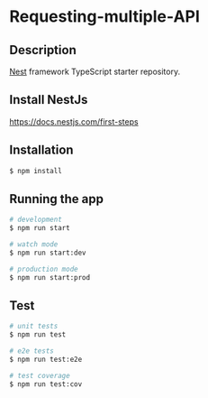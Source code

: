 # Requesting-multiple-API
## Description

[Nest](https://github.com/nestjs/nest) framework TypeScript starter repository.

## Install NestJs
https://docs.nestjs.com/first-steps

## Installation

```bash
$ npm install
```

## Running the app

```bash
# development
$ npm run start

# watch mode
$ npm run start:dev

# production mode
$ npm run start:prod
```

## Test

```bash
# unit tests
$ npm run test

# e2e tests
$ npm run test:e2e

# test coverage
$ npm run test:cov
```


